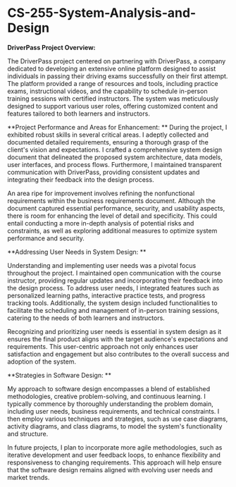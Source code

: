 # CS-255-System-Analysis-and-Design


**DriverPass Project Overview:**

The DriverPass project centered on partnering with DriverPass, a company dedicated to developing an extensive online platform designed to assist individuals in passing their driving exams successfully on their first attempt. The platform provided a range of resources and tools, including practice exams, instructional videos, and the capability to schedule in-person training sessions with certified instructors. The system was meticulously designed to support various user roles, offering customized content and features tailored to both learners and instructors.

**Project Performance and Areas for Enhancement:
**
During the project, I exhibited robust skills in several critical areas. I adeptly collected and documented detailed requirements, ensuring a thorough grasp of the client's vision and expectations. I crafted a comprehensive system design document that delineated the proposed system architecture, data models, user interfaces, and process flows. Furthermore, I maintained transparent communication with DriverPass, providing consistent updates and integrating their feedback into the design process.

An area ripe for improvement involves refining the nonfunctional requirements within the business requirements document. Although the document captured essential performance, security, and usability aspects, there is room for enhancing the level of detail and specificity. This could entail conducting a more in-depth analysis of potential risks and constraints, as well as exploring additional measures to optimize system performance and security.

**Addressing User Needs in System Design:
**

Understanding and implementing user needs was a pivotal focus throughout the project. I maintained open communication with the course instructor, providing regular updates and incorporating their feedback into the design process. To address user needs, I integrated features such as personalized learning paths, interactive practice tests, and progress tracking tools. Additionally, the system design included functionalities to facilitate the scheduling and management of in-person training sessions, catering to the needs of both learners and instructors.

Recognizing and prioritizing user needs is essential in system design as it ensures the final product aligns with the target audience's expectations and requirements. This user-centric approach not only enhances user satisfaction and engagement but also contributes to the overall success and adoption of the system.

**Strategies in Software Design:
**

My approach to software design encompasses a blend of established methodologies, creative problem-solving, and continuous learning. I typically commence by thoroughly understanding the problem domain, including user needs, business requirements, and technical constraints. I then employ various techniques and strategies, such as use case diagrams, activity diagrams, and class diagrams, to model the system's functionality and structure.

In future projects, I plan to incorporate more agile methodologies, such as iterative development and user feedback loops, to enhance flexibility and responsiveness to changing requirements. This approach will help ensure that the software design remains aligned with evolving user needs and market trends.

